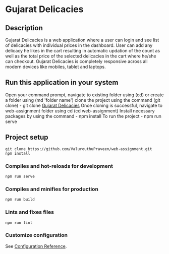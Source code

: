 # Gujarat Delicacies

## Description

Gujarat Delicacies is a web application where a user can login and see list of delicacies with individual prices in the dashboard. User can add any delicacy he likes in the cart resulting in automatic updation of the count as well as the total price of the selected delicacies in the cart where he/she can checkout. Gujarat Delicacies is completely responsive across all modern devices like mobiles, tablet and laptops.

## Run this application in your system
Open your command prompt, navigate to existing folder using (cd) or create a folder using (md 'folder name')
clone the project using the command (git clone) -  git clone [Gujarat Delicacies](https://github.com/ValurouthuPraveen/web-assignment.git)
Once cloning is successful, navigate to web-assignment folder using cd (cd web-assignment)
Install necessary packages by using the command -   npm install
To run the project -  npm run serve

## Project setup
```
git clone https://github.com/ValurouthuPraveen/web-assignment.git
npm install
```

### Compiles and hot-reloads for development
```
npm run serve
```

### Compiles and minifies for production
```
npm run build
```

### Lints and fixes files
```
npm run lint
```

### Customize configuration
See [Configuration Reference](https://cli.vuejs.org/config/).
